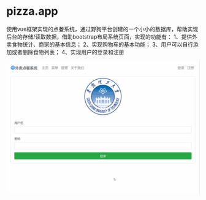 # pizza.app
使用vue框架实现的点餐系统，通过野狗平台创建的一个小小的数据库，帮助实现后台的存储/读取数据，借助bootstrap布局系统页面，实现的功能有：
1、提供外卖食物统计、商家的基本信息；
2、实现购物车的基本功能；
3、用户可以自行添加或者删除食物列表；
4、实现用户的登录和注册

![image](https://github.com/AmyDengLi/Food_Order/blob/master/src/assets/foodOrder.app3.gif)
